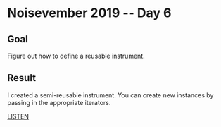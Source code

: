 # Noisevember 2019 -- Day 6

## Goal

Figure out how to define a reusable instrument.

## Result

I created a semi-reusable instrument. You can create new instances by
passing in the appropriate iterators.

[LISTEN](https://soundcloud.com/aturley/whiplash)
